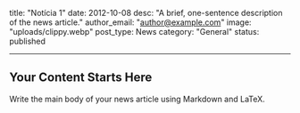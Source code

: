 title: "Notícia 1"
date: 2012-10-08
desc: "A brief, one-sentence description of the news article."
author_email: "author@example.com"
image: "uploads/clippy.webp"
post_type: News
category: "General" 
status: published

---

## Your Content Starts Here

Write the main body of your news article using Markdown and LaTeX.